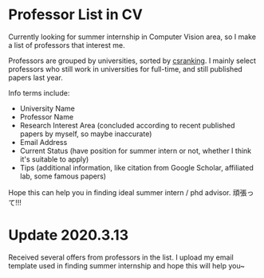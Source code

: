 # Professor List in CV
Currently looking for summer internship in Computer Vision area, so I make a list of professors that interest me.  
  
Professors are grouped by universities, sorted by [csranking](http://csrankings.org/). I mainly select professors who still work in universities for full-time, and still published papers last year.  
  
Info terms include:  
- University Name
- Professor Name
- Research Interest Area (concluded according to recent published papers by myself, so maybe inaccurate)
- Email Address
- Current Status (have position for summer intern or not, whether I think it's suitable to apply)
- Tips (additional information, like citation from Google Scholar, affiliated lab, some famous papers)
  
  
Hope this can help you in finding ideal summer intern / phd advisor. 頑張って!!!  
  
# Update 2020.3.13
Received several offers from professors in the list. I upload my email template used in finding summer internship and hope this will help you~
